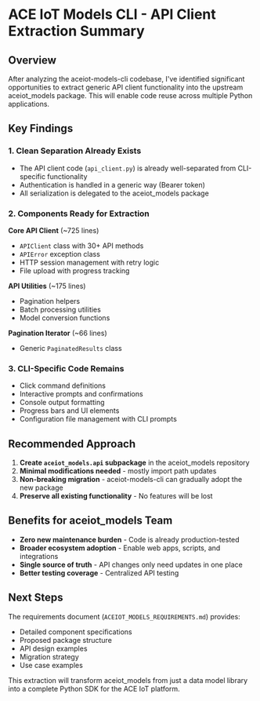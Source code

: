 # ACE IoT Models CLI - API Client Extraction Summary

## Overview

After analyzing the aceiot-models-cli codebase, I've identified significant opportunities to extract generic API client functionality into the upstream aceiot_models package. This will enable code reuse across multiple Python applications.

## Key Findings

### 1. Clean Separation Already Exists
- The API client code (`api_client.py`) is already well-separated from CLI-specific functionality
- Authentication is handled in a generic way (Bearer token)
- All serialization is delegated to the aceiot_models package

### 2. Components Ready for Extraction

**Core API Client** (~725 lines)
- `APIClient` class with 30+ API methods
- `APIError` exception class
- HTTP session management with retry logic
- File upload with progress tracking

**API Utilities** (~175 lines)
- Pagination helpers
- Batch processing utilities
- Model conversion functions

**Pagination Iterator** (~66 lines)
- Generic `PaginatedResults` class

### 3. CLI-Specific Code Remains
- Click command definitions
- Interactive prompts and confirmations
- Console output formatting
- Progress bars and UI elements
- Configuration file management with CLI prompts

## Recommended Approach

1. **Create `aceiot_models.api` subpackage** in the aceiot_models repository
2. **Minimal modifications needed** - mostly import path updates
3. **Non-breaking migration** - aceiot-models-cli can gradually adopt the new package
4. **Preserve all existing functionality** - No features will be lost

## Benefits for aceiot_models Team

- **Zero new maintenance burden** - Code is already production-tested
- **Broader ecosystem adoption** - Enable web apps, scripts, and integrations
- **Single source of truth** - API changes only need updates in one place
- **Better testing coverage** - Centralized API testing

## Next Steps

The requirements document (`ACEIOT_MODELS_REQUIREMENTS.md`) provides:
- Detailed component specifications
- Proposed package structure
- API design examples
- Migration strategy
- Use case examples

This extraction will transform aceiot_models from just a data model library into a complete Python SDK for the ACE IoT platform.
